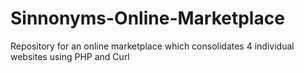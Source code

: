 # Sinnonyms-Online-Marketplace
Repository for an online marketplace which consolidates 4 individual websites using PHP and Curl
